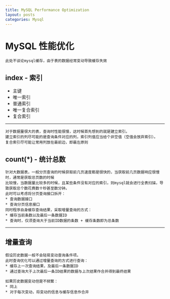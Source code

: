 ```yaml
---
title: MySQL Performance Optimization
layout: posts
categories: Mysql
---
```


# MySQL 性能优化
    此处不谈论mysql缓存，由于表的数据经常变动导致缓存失效   
    
## index - 索引
* 主键
* 唯一索引
* 普通索引
* 唯一复合索引
* 复合索引

---

    对于数据量很大的表，查询时性能很慢，这时候首先想到的就是建立索引。   
    建立索引的列尽可能的是查询条件对应的列，索引列值应当给个非空值（空值会放弃索引）。   
    复合索引尽可能让常用列放在最前边，即最左原则  
    
    
## count(*) - 统计总数
    针对大数据表，一般分页查询的时候获取前几页速度都是很快的，当获取前几页数据响应很慢时，通常是获取总页数的时候
    比较慢，当数据量比较多的时候，且某些条件没有对应的索引，则mysql就会进行全表扫描，导致获取总个数花费数十秒甚至数分钟。   
    此时可以考虑将分页查询接口拆开：
    * 查询数据接口
    * 查询分页信息接口
    同时程序自身缓存查询结果，采取增量查询的方式：
    * 缓存当前条数以及最后一条数据ID
    * 查询时，仅须查询大于当前ID数据的条数 + 缓存条数即为总条数
---

## 增量查询
    假设历史数据一般不会轻易变动查询条件项。
    此时查询优化可以通过增量查询的方式进行查询：
    * 缓存上一次查询结果，及最后一条数据ID
    * 通过查询大于上次最后一条ID结果的数据与上次结果作合并得到最终结果
    
    如果历史数据变动但是不频繁：
    * 同上
    * 对于每次变动，将变动的信息与缓存信息作合并